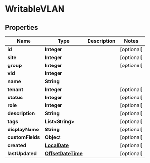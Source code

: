 # WritableVLAN

## Properties
Name | Type | Description | Notes
------------ | ------------- | ------------- | -------------
**id** | **Integer** |  |  [optional]
**site** | **Integer** |  |  [optional]
**group** | **Integer** |  |  [optional]
**vid** | **Integer** |  | 
**name** | **String** |  | 
**tenant** | **Integer** |  |  [optional]
**status** | **Integer** |  |  [optional]
**role** | **Integer** |  |  [optional]
**description** | **String** |  |  [optional]
**tags** | **List&lt;String&gt;** |  |  [optional]
**displayName** | **String** |  |  [optional]
**customFields** | **Object** |  |  [optional]
**created** | [**LocalDate**](LocalDate.md) |  |  [optional]
**lastUpdated** | [**OffsetDateTime**](OffsetDateTime.md) |  |  [optional]
